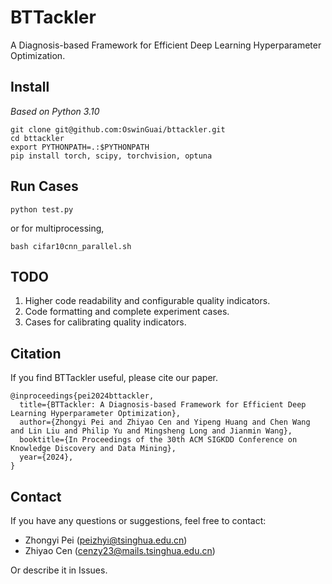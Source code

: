# BTTackler
A Diagnosis-based Framework for Efficient Deep Learning Hyperparameter Optimization.

## Install
*Based on Python 3.10*
```
git clone git@github.com:OswinGuai/bttackler.git
cd bttackler
export PYTHONPATH=.:$PYTHONPATH
pip install torch, scipy, torchvision, optuna
```

## Run Cases
```
python test.py
```
or for multiprocessing,
```
bash cifar10cnn_parallel.sh
```

## TODO
1. Higher code readability and configurable quality indicators.
2. Code formatting and complete experiment cases.
3. Cases for calibrating quality indicators.

## Citation
If you find BTTackler useful, please cite our paper.
```
@inproceedings{pei2024bttackler,
  title={BTTackler: A Diagnosis-based Framework for Efficient Deep Learning Hyperparameter Optimization},
  author={Zhongyi Pei and Zhiyao Cen and Yipeng Huang and Chen Wang and Lin Liu and Philip Yu and Mingsheng Long and Jianmin Wang},
  booktitle={In Proceedings of the 30th ACM SIGKDD Conference on Knowledge Discovery and Data Mining},
  year={2024},
}
```
## Contact
If you have any questions or suggestions, feel free to contact:

- Zhongyi Pei (peizhyi@tsinghua.edu.cn)
- Zhiyao Cen (cenzy23@mails.tsinghua.edu.cn)

Or describe it in Issues.
